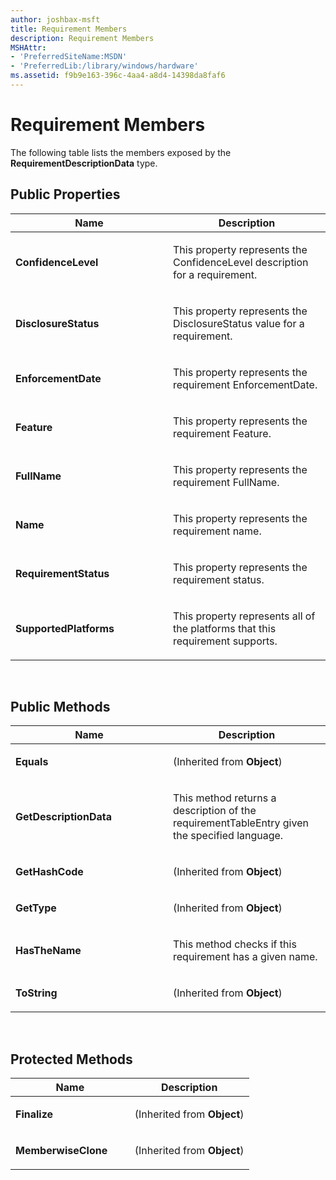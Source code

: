 ```yaml
---
author: joshbax-msft
title: Requirement Members
description: Requirement Members
MSHAttr:
- 'PreferredSiteName:MSDN'
- 'PreferredLib:/library/windows/hardware'
ms.assetid: f9b9e163-396c-4aa4-a8d4-14398da8faf6
---
```


# Requirement Members


The following table lists the members exposed by the **RequirementDescriptionData** type.

## Public Properties


<table>
<colgroup>
<col width="50%" />
<col width="50%" />
</colgroup>
<thead>
<tr class="header">
<th>Name</th>
<th>Description</th>
</tr>
</thead>
<tbody>
<tr class="odd">
<td><p><strong>ConfidenceLevel</strong></p></td>
<td><p>This property represents the ConfidenceLevel description for a requirement.</p></td>
</tr>
<tr class="even">
<td><p><strong>DisclosureStatus</strong></p></td>
<td><p>This property represents the DisclosureStatus value for a requirement.</p></td>
</tr>
<tr class="odd">
<td><p><strong>EnforcementDate</strong></p></td>
<td><p>This property represents the requirement EnforcementDate.</p></td>
</tr>
<tr class="even">
<td><p><strong>Feature</strong></p></td>
<td><p>This property represents the requirement Feature.</p></td>
</tr>
<tr class="odd">
<td><p><strong>FullName</strong></p></td>
<td><p>This property represents the requirement FullName.</p></td>
</tr>
<tr class="even">
<td><p><strong>Name</strong></p></td>
<td><p>This property represents the requirement name.</p></td>
</tr>
<tr class="odd">
<td><p><strong>RequirementStatus</strong></p></td>
<td><p>This property represents the requirement status.</p></td>
</tr>
<tr class="even">
<td><p><strong>SupportedPlatforms</strong></p></td>
<td><p>This property represents all of the platforms that this requirement supports.</p></td>
</tr>
</tbody>
</table>

 

## Public Methods


<table>
<colgroup>
<col width="50%" />
<col width="50%" />
</colgroup>
<thead>
<tr class="header">
<th>Name</th>
<th>Description</th>
</tr>
</thead>
<tbody>
<tr class="odd">
<td><p><strong>Equals</strong></p></td>
<td><p>(Inherited from <strong>Object</strong>)</p></td>
</tr>
<tr class="even">
<td><p><strong>GetDescriptionData</strong></p></td>
<td><p>This method returns a description of the requirementTableEntry given the specified language.</p></td>
</tr>
<tr class="odd">
<td><p><strong>GetHashCode</strong></p></td>
<td><p>(Inherited from <strong>Object</strong>)</p></td>
</tr>
<tr class="even">
<td><p><strong>GetType</strong></p></td>
<td><p>(Inherited from <strong>Object</strong>)</p></td>
</tr>
<tr class="odd">
<td><p><strong>HasTheName</strong></p></td>
<td><p>This method checks if this requirement has a given name.</p></td>
</tr>
<tr class="even">
<td><p><strong>ToString</strong></p></td>
<td><p>(Inherited from <strong>Object</strong>)</p></td>
</tr>
</tbody>
</table>

 

## Protected Methods


<table>
<colgroup>
<col width="50%" />
<col width="50%" />
</colgroup>
<thead>
<tr class="header">
<th>Name</th>
<th>Description</th>
</tr>
</thead>
<tbody>
<tr class="odd">
<td><p><strong>Finalize</strong></p></td>
<td><p>(Inherited from <strong>Object</strong>)</p></td>
</tr>
<tr class="even">
<td><p><strong>MemberwiseClone</strong></p></td>
<td><p>(Inherited from <strong>Object</strong>)</p></td>
</tr>
</tbody>
</table>

 

 

 






